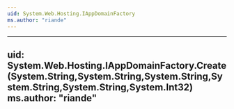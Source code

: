 ```yaml
---
uid: System.Web.Hosting.IAppDomainFactory
ms.author: "riande"
---
```


---
uid: System.Web.Hosting.IAppDomainFactory.Create(System.String,System.String,System.String,System.String,System.String,System.Int32)
ms.author: "riande"
---

